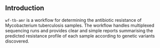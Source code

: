 ## Introduction

`wf-tb-amr` is a workflow for determining the antibiotic resistance of
Mycobacterium tuberculosis samples. The workflow handles multiplexed sequencing
runs and provides clear and simple reports summarising the predicted resistance
profile of each sample according to genetic variants discovered.

